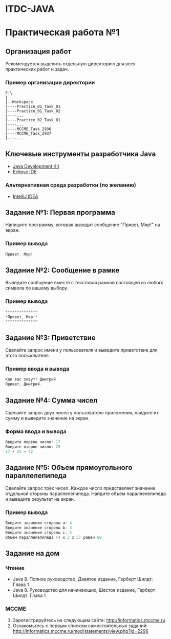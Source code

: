 # ITDC-JAVA
Практическая работа №1
======================

## Организация работ

Рекомендуется выделить отдельную директорию для всех практических работ и задач.

### Пример организации директории

```
F:\
|
|--Workspace
|----Practice_01_Task_01
|----Practice_01_Task_02
|----...
|----Practice_02_Task_01
|----...
|----MCCME_Task_2936
|----MCCME_Task_2937
|----...
```

## Ключевые инструменты разработчика Java

* [Java Development Kit](http://www.oracle.com/technetwork/java/javase/downloads/jdk8-downloads-2133151.html)
* [Eclipse IDE](https://eclipse.org/downloads/packages/eclipse-ide-java-developers/oxygenr)

### Альтернативная среда разработки (по желанию)

* [IntelliJ IDEA](https://www.jetbrains.com/idea)

## Задание №1: Первая программа

Напишите программу, которая выводит сообщение "Привет, Мир!" на экран.

### Пример вывода

```java
Привет, Мир!
```

## Задание №2: Сообщение в рамке

Выведите сообщение вместе с текстовой рамкой состоящей из любого символа по
вашему выбору.

### Пример вывода

```java
**************
*Привет, Мир!*
**************
```

## Задание №3: Приветствие

Сделайте запрос имени у пользователя и выведите приветствие для этого
пользователя.

### Пример ввода и вывода

```java
Как вас зовут? Дмитрий
Привет, Дмитрий.
```

## Задание №4: Сумма чисел

Сделайте запрос двух чисел у пользователя приложения, найдите их сумму и
выведите значение на экран.

### Форма ввода и вывода

```java
Введите первое число: 17
Введите второе число: 25
17 + 25 = 42
```

## Задание №5: Объем прямоугольного параллелепипеда

Сделайте запрос трёх чисел. Каждое число представляет значение отдельной стороны
параллелепипеда. Найдите объем параллелепипеда и выведите результат на экран.

### Пример вывода

```java
Введите значение стороны a: 4
Введите значение стороны b: 3
Введите значение стороны c: 5
Объем параллелепипеда (4 x 3 x 5) равен 60
```

## Задание на дом

### Чтение

* Java 8. Полное руководство, Девятое издание, Герберт Шилдт: Глава 1
* Java 8. Руководство для начинающих, Шестое издание, Герберт Шилдт: Глава 1

### MCCME

1. Зарегистрируйтесь на следующем сайте: http://informatics.mccme.ru
2. Ознакомьтесь с первым списком самостоятельных заданий: http://informatics.mccme.ru/mod/statements/view.php?id=2296

